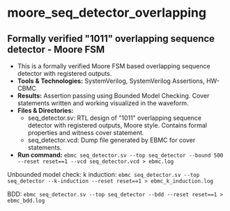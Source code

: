 # moore_seq_detector_overlapping
Formally verified "1011" overlapping sequence detector - Moore FSM
---

- This is a formally verified Moore FSM based overlapping sequence detector with registered outputs.
- **Tools & Technologies:** SystemVerilog, SystemVerilog Assertions, HW-CBMC
- **Results:** Assertion passing using Bounded Model Checking. Cover statements written and working visualized in the waveform.
- **Files & Directories:** 
   * seq_detector.sv: RTL design of "1011" overlapping sequence detector with registered outputs, Moore style. Contains formal properties and witness cover statement.
   * seq_detector.vcd: Dump file generated by EBMC for cover statements.
- **Run command:**
`ebmc seq_detector.sv --top seq_detector --bound 500 --reset reset==1 --vcd seq_detector.vcd > ebmc.log`

Unbounded model check:
k induction:
`ebmc seq_detector.sv --top seq_detector --k-induction --reset reset==1 > ebmc_k_induction.log`

BDD:
`ebmc seq_detector.sv --top seq_detector --bdd --reset reset==1 > ebmc_bdd.log`
